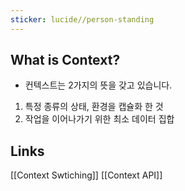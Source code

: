 ```yaml
---
sticker: lucide//person-standing
---
```

## What is Context?
- 컨텍스트는 2가지의 뜻을 갖고 있습니다. 

1. 특정 종류의 상태, 환경을 캡슐화 한 것
2. 작업을 이어나가기 위한 최소 데이터 집합

## Links
[[Context Swtiching]]
[[Context API]]